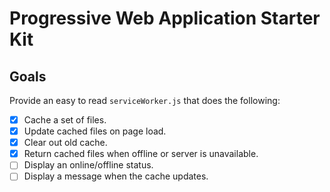 # Progressive Web Application Starter Kit

## Goals

Provide an easy to read `serviceWorker.js` that does the following:

- [x] Cache a set of files.
- [x] Update cached files on page load.
- [x] Clear out old cache.
- [x] Return cached files when offline or server is unavailable.
- [ ] Display an online/offline status.
- [ ] Display a message when the cache updates.
